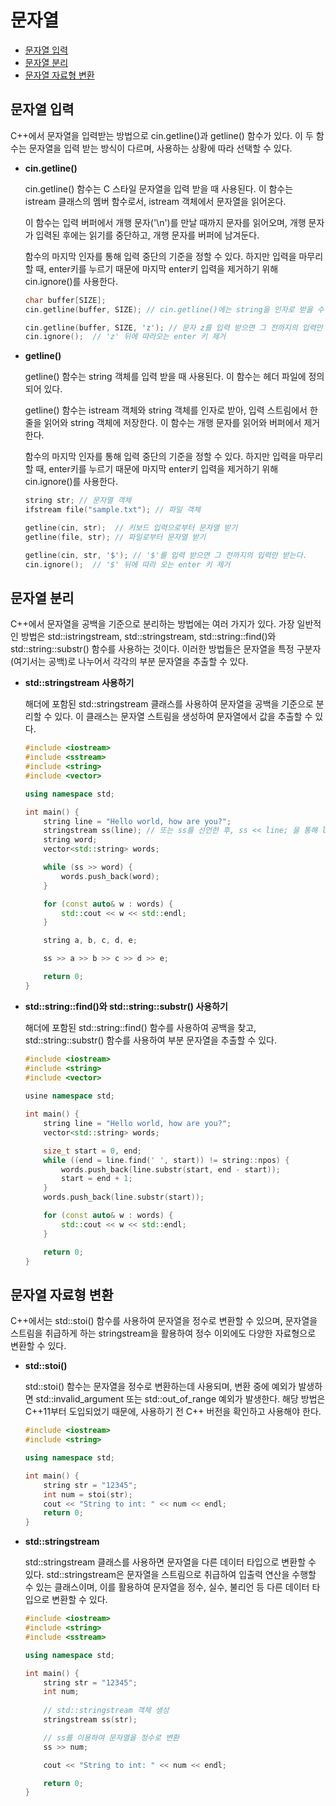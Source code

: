 # 문자열
+ [문자열 입력](#문자열-입력)
+ [문자열 분리](#문자열-분리)
+ [문자열 자료형 변환](#문자열-자료형-변환)

  
## 문자열 입력
C++에서 문자열을 입력받는 방법으로 cin.getline()과 getline() 함수가 있다. 이 두 함수는 문자열을 입력 받는 방식이 다르며, 사용하는 상황에 따라 선택할 수 있다.
  + **cin.getline()**
  
    cin.getline() 함수는 C 스타일 문자열을 입력 받을 때 사용된다. 이 함수는 istream 클래스의 멤버 함수로서, istream 객체에서 문자열을 읽어온다.

    이 함수는 입력 버퍼에서 개행 문자('\n')를 만날 때까지 문자를 읽어오며, 개행 문자가 입력된 후에는 읽기를 중단하고, 개행 문자를 버퍼에 남겨둔다.

    함수의 마지막 인자를 통해 입력 중단의 기준을 정할 수 있다. 하지만 입력을 마무리 할 때, enter키를 누르기 때문에 마지막 enter키 입력을 제거하기 위해 cin.ignore()를 사용한다.
    ```c++
    char buffer[SIZE];
    cin.getline(buffer, SIZE); // cin.getline()에는 string을 인자로 받을 수 없다.

    cin.getline(buffer, SIZE, 'z'); // 문자 z를 입력 받으면 그 전까지의 입력만 받는다.
    cin.ignore();  // 'z' 뒤에 따라오는 enter 키 제거
    ```    

  + **getline()**
    
      getline() 함수는 string 객체를 입력 받을 때 사용된다. 이 함수는 <string> 헤더 파일에 정의되어 있다.
  
      getline() 함수는 istream 객체와 string 객체를 인자로 받아, 입력 스트림에서 한 줄을 읽어와 string 객체에 저장한다. 이 함수는 개행 문자를 읽어와 버퍼에서 제거한다.

      함수의 마지막 인자를 통해 입력 중단의 기준을 정할 수 있다. 하지만 입력을 마무리 할 때, enter키를 누르기 때문에 마지막 enter키 입력을 제거하기 위해 cin.ignore()를 사용한다.
      ```c++
      string str; // 문자열 객체
      ifstream file("sample.txt"); // 파일 객체
      
      getline(cin, str);  // 키보드 입력으로부터 문자열 받기
      getline(file, str); // 파일로부터 문자열 받기

      getline(cin, str, '$'); // '$'를 입력 받으면 그 전까지의 입력만 받는다.
      cin.ignore();  // '$' 뒤에 따라 오는 enter 키 제거
      ```

## 문자열 분리
C++에서 문자열을 공백을 기준으로 분리하는 방법에는 여러 가지가 있다. 가장 일반적인 방법은 std::istringstream, std::stringstream, std::string::find()와 std::string::substr() 함수를 사용하는 것이다. 이러한 방법들은 문자열을 특정 구분자(여기서는 공백)로 나누어서 각각의 부분 문자열을 추출할 수 있다.

  + **std::stringstream 사용하기**
    
    <sstream> 해더에 포함된 std::stringstream 클래스를 사용하여 문자열을 공백을 기준으로 분리할 수 있다. 이 클래스는 문자열 스트림을 생성하여 문자열에서 값을 추출할 수 있다.
    ```c++
    #include <iostream>
    #include <sstream>
    #include <string>
    #include <vector>

    using namespace std;
    
    int main() {
        string line = "Hello world, how are you?";
        stringstream ss(line); // 또는 ss를 선언한 후, ss << line; 을 통해 line의 문자열을 ss 문자열 스트림에 넣을 수 있다.
        string word;
        vector<std::string> words;
    
        while (ss >> word) {
            words.push_back(word);
        }
    
        for (const auto& w : words) {
            std::cout << w << std::endl;
        }
    
        string a, b, c, d, e;

        ss >> a >> b >> c >> d >> e; 
    
        return 0;
    }
    ```
  + **std::string::find()와 std::string::substr() 사용하기**

    <string> 해더에 포함된 std::string::find() 함수를 사용하여 공백을 찾고, std::string::substr() 함수를 사용하여 부분 문자열을 추출할 수 있다.
    ```c++
    #include <iostream>
    #include <string>
    #include <vector>
  
    usine namespace std;
    
    int main() {
        string line = "Hello world, how are you?";
        vector<std::string> words;
    
        size_t start = 0, end;
        while ((end = line.find(' ', start)) != string::npos) {
            words.push_back(line.substr(start, end - start));
            start = end + 1;
        }
        words.push_back(line.substr(start));
    
        for (const auto& w : words) {
            std::cout << w << std::endl;
        }
    
        return 0;
    }
    ```


## 문자열 자료형 변환

C++에서는 std::stoi() 함수를 사용하여 문자열을 정수로 변환할 수 있으며, 문자열을 스트림을 취급하게 하는 stringstream을 활용하여 정수 이외에도 다양한 자료형으로 변환할 수 있다.

  + **std::stoi()**
    
    std::stoi() 함수는 문자열을 정수로 변환하는데 사용되며, 변환 중에 예외가 발생하면 std::invalid_argument 또는 std::out_of_range 예외가 발생한다.
    해당 방법은 C++11부터 도입되었기 때문에, 사용하기 전 C++ 버전을 확인하고 사용해야 한다.
    ```c++
    #include <iostream>
    #include <string>

    using namespace std;
    
    int main() {
        string str = "12345";
        int num = stoi(str);
        cout << "String to int: " << num << endl;
        return 0;
    }
    ```

  + **std::stringstream**
    
    std::stringstream 클래스를 사용하면 문자열을 다른 데이터 타입으로 변환할 수 있다.
    std::stringstream은 문자열을 스트림으로 취급하여 입출력 연산을 수행할 수 있는 클래스이며, 이를 활용하여 문자열을 정수, 실수, 불리언 등 다른 데이터 타입으로 변환할 수 있다.
    ```c++
    #include <iostream>
    #include <string>
    #include <sstream>

    using namespace std;
    
    int main() {
        string str = "12345";
        int num;
        
        // std::stringstream 객체 생성
        stringstream ss(str);
    
        // ss를 이용하여 문자열을 정수로 변환
        ss >> num;
    
        cout << "String to int: " << num << endl;
    
        return 0;
    }
    ```

